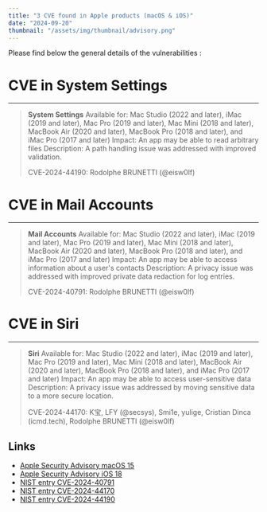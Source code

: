 ```yaml
---
title: "3 CVE found in Apple products (macOS & iOS)"
date: "2024-09-20"
thumbnail: "/assets/img/thumbnail/advisory.png"
---
```

Please find below the general details of the vulnerabilities :

# CVE in System Settings
---
> **System Settings**
> Available for: Mac Studio (2022 and later), iMac (2019 and later), Mac Pro (2019 and later), Mac Mini (2018 and later), MacBook Air (2020 and later), MacBook Pro (2018 and later), and iMac Pro (2017 and later)
> Impact: An app may be able to read arbitrary files
> Description: A path handling issue was addressed with improved validation.
>
> CVE-2024-44190: Rodolphe BRUNETTI (@eisw0lf)


# CVE in Mail Accounts
---
> **Mail Accounts**
> Available for: Mac Studio (2022 and later), iMac (2019 and later), Mac Pro (2019 and later), Mac Mini (2018 and later), MacBook Air (2020 and later), MacBook Pro (2018 and later), and iMac Pro (2017 and later)
> Impact: An app may be able to access information about a user's contacts
> Description: A privacy issue was addressed with improved private data redaction for log entries.
>
>CVE-2024-40791: Rodolphe BRUNETTI (@eisw0lf)


# CVE in Siri
---
>**Siri**
> Available for: Mac Studio (2022 and later), iMac (2019 and later), Mac Pro (2019 and later), Mac Mini (2018 and later), MacBook Air (2020 and later), MacBook Pro (2018 and later), and iMac Pro (2017 and later)
> Impact: An app may be able to access user-sensitive data
> Description: A privacy issue was addressed by moving sensitive data to a more secure location.
>
> CVE-2024-44170: K宝, LFY (@secsys), Smi1e, yulige, Cristian Dinca (icmd.tech), Rodolphe BRUNETTI (@eisw0lf)


## Links
- [Apple Security Advisory macOS 15](https://support.apple.com/en-us/121238)
- [Apple Security Advisory iOS 18](https://support.apple.com/en-us/121250)
- [NIST entry CVE-2024-40791](https://nvd.nist.gov/vuln/detail/CVE-2024-40791)
- [NIST entry CVE-2024-44170](https://nvd.nist.gov/vuln/detail/CVE-2024-44170)
- [NIST entry CVE-2024-44190](https://nvd.nist.gov/vuln/detail/CVE-2024-44190)